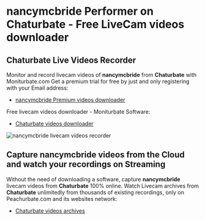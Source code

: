 # nancymcbride Performer on Chaturbate - Free LiveCam videos downloader

## Chaturbate Live Videos Recorder

Monitor and record livecam videos of **nancymcbride** from **Chaturbate** with Moniturbate.com
Get a premium trial for free by just and only registering with your Email address:
* [nancymcbride Premium videos downloader](https://moniturbate.com/request-demo-licence-key.html)

Free livecam videos downloader - Moniturbate Software:
* [Chaturbate videos downloader](https://moniturbate.com/moniturbate-download-software.html)

![nancymcbride livecam videos recorder](https://peachurnet.com/templates/moniturbate-software.png)


## Capture nancymcbride videos from the Cloud and watch your recordings on Streaming

Without the need of downloading a software, capture **nancymcbride** livecam videos from **Chaturbate** 100% online.
Watch Livecam archives from **Chaturbate** unlimitedly from thousands of existing recordings, only on Peachurbate.com and its websites network:
* [Chaturbate videos archives](https://peachurnet.com/)